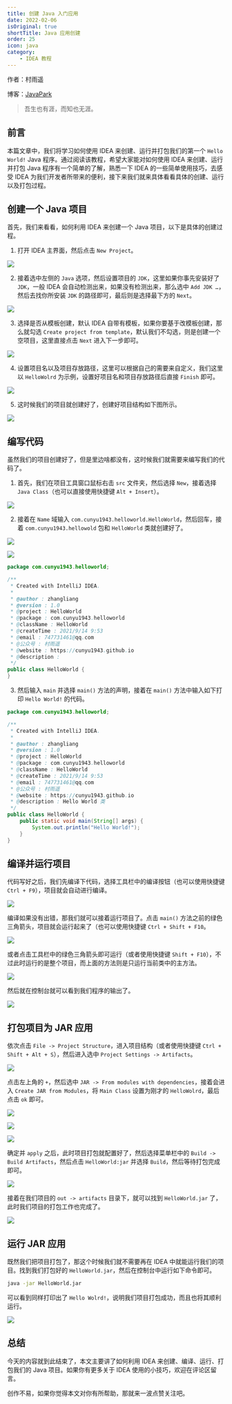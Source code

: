 ```yaml
---
title: 创建 Java 入门应用
date: 2022-02-06
isOriginal: true
shortTitle: Java 应用创建
order: 25
icon: java
category:
    - IDEA 教程
---
```


作者：村雨遥

博客：[JavaPark](https://cunyu1943.github.io/JavaPark)

> 吾生也有涯，而知也无涯。

## 前言

本篇文章中，我们将学习如何使用 IDEA 来创建、运行并打包我们的第一个 `Hello World!` Java 程序。通过阅读该教程，希望大家能对如何使用 IDEA 来创建、运行并打包 Java 程序有一个简单的了解，熟悉一下 IDEA 的一些简单使用技巧，去感受 IDEA 为我们开发者所带来的便利，接下来我们就来具体看看具体的创建、运行以及打包过程。

## 创建一个 Java 项目

首先，我们来看看，如何利用 IDEA 来创建一个 Java 项目，以下是具体的创建过程。

1.  打开 IDEA 主界面，然后点击 `New Project`。

![](../../../.vuepress/public/img/idea/20220206-java-quick-start-with-idea/new-pro.png)

2.  接着选中左侧的 `Java` 选项，然后设置项目的 `JDK`，这里如果你事先安装好了 `JDK`，一般 IDEA 会自动检测出来，如果没有检测出来，那么选中 `Add JDK …`，然后去找你所安装 `JDK` 的路径即可，最后则是选择最下方的 `Next`。

![](../../../.vuepress/public/img/idea/20220206-java-quick-start-with-idea/jdk-setting.png)

3.  选择是否从模板创建，默认 IDEA 自带有模板，如果你要基于改模板创建，那么就勾选 `Create project from template`，默认我们不勾选，则是创建一个空项目，这里直接点击 `Next` 进入下一步即可。

![](../../../.vuepress/public/img/idea/20220206-java-quick-start-with-idea/create-temp.png)

4.  设置项目名以及项目存放路径，这里可以根据自己的需要来自定义，我们这里以 `HelloWolrd` 为示例，设置好项目名和项目存放路径后直接 `Finish` 即可。

![](../../../.vuepress/public/img/idea/20220206-java-quick-start-with-idea/pro-path.png)

5.  这时候我们的项目就创建好了，创建好项目结构如下图所示。

![](../../../.vuepress/public/img/idea/20220206-java-quick-start-with-idea/pro-structure.png)

## 编写代码

虽然我们的项目创建好了，但是里边啥都没有，这时候我们就需要来编写我们的代码了。

1.  首先，我们在项目工具窗口鼠标右击 `src` 文件夹，然后选择 `New`，接着选择 `Java Class`（也可以直接使用快捷键 `Alt + Insert`）。

![](../../../.vuepress/public/img/idea/20220206-java-quick-start-with-idea/new-class.png)

2.  接着在 `Name` 域输入 `com.cunyu1943.helloworld.HelloWorld`，然后回车，接着 `com.cunyu1943.hellowold` 包和 `HelloWorld` 类就创建好了。

![](../../../.vuepress/public/img/idea/20220206-java-quick-start-with-idea/pkg.png)

![](../../../.vuepress/public/img/idea/20220206-java-quick-start-with-idea/hello-class.png)

```java
package com.cunyu1943.helloworld;

/**
 * Created with IntelliJ IDEA.
 *
 * @author : zhangliang
 * @version : 1.0
 * @project : HelloWorld
 * @package : com.cunyu1943.helloworld
 * @className : HelloWorld
 * @createTime : 2021/9/14 9:53
 * @email : 747731461@qq.com
 * @公众号 : 村雨遥
 * @website : https://cunyu1943.github.io
 * @description :
 */
public class HelloWorld {
}
```

3.  然后输入 `main` 并选择 `main()` 方法的声明，接着在 `main()` 方法中输入如下打印 `Hello World!` 的代码。

```java
package com.cunyu1943.helloworld;

/**
 * Created with IntelliJ IDEA.
 *
 * @author : zhangliang
 * @version : 1.0
 * @project : HelloWorld
 * @package : com.cunyu1943.helloworld
 * @className : HelloWorld
 * @createTime : 2021/9/14 9:53
 * @email : 747731461@qq.com
 * @公众号 : 村雨遥
 * @website : https://cunyu1943.github.io
 * @description : Hello World 类
 */
public class HelloWorld {
    public static void main(String[] args) {
        System.out.println("Hello World!");
    }
}
```

## 编译并运行项目

代码写好之后，我们先编译下代码，选择工具栏中的编译按钮（也可以使用快捷键 `Ctrl + F9`），项目就会自动进行编译。

![](../../../.vuepress/public/img/idea/20220206-java-quick-start-with-idea/build.png)

编译如果没有出错，那我们就可以接着运行项目了。点击 `main()` 方法之前的绿色三角箭头，项目就会运行起来了（也可以使用快捷键 `Ctrl + Shift + F10`。

![](../../../.vuepress/public/img/idea/20220206-java-quick-start-with-idea/run.png)

或者点击工具栏中的绿色三角箭头即可运行（或者使用快捷键 `Shift + F10`），不过此时运行的是整个项目，而上面的方法则是只运行当前类中的主方法。

![](../../../.vuepress/public/img/idea/20220206-java-quick-start-with-idea/key-run.png)

然后就在控制台就可以看到我们程序的输出了。

![](../../../.vuepress/public/img/idea/20220206-java-quick-start-with-idea/console-output.png)

## 打包项目为 JAR 应用

依次点击 `File -> Project Structure`，进入项目结构（或者使用快捷键 `Ctrl + Shift + Alt + S`），然后进入选中 `Project Settings -> Artifacts`。

![](../../../.vuepress/public/img/idea/20220206-java-quick-start-with-idea/pkg-jar.png)

点击左上角的 `+`，然后选中 `JAR -> From modules with dependencies`，接着会进入 `Create JAR from Modules`，将 `Main Class` 设置为刚才的 `HelloWolrd`，最后点击 `ok` 即可。

![](../../../.vuepress/public/img/idea/20220206-java-quick-start-with-idea/jar-setting.png)

![](../../../.vuepress/public/img/idea/20220206-java-quick-start-with-idea/manifest.png)

![](../../../.vuepress/public/img/idea/20220206-java-quick-start-with-idea/setting-apply.png)

确定并 `apply` 之后，此时项目打包就配置好了，然后选择菜单栏中的 `Build -> Build Artifacts`，然后点击 `HelloWorld:jar` 并选择 `Build`，然后等待打包完成即可。

![](../../../.vuepress/public/img/idea/20220206-java-quick-start-with-idea/artifacts-build.png)

接着在我们项目的 `out -> artifacts` 目录下，就可以找到 `HelloWorld.jar` 了，此时我们项目的打包工作也完成了。

![](../../../.vuepress/public/img/idea/20220206-java-quick-start-with-idea/finish-pkg.png)

## 运行 JAR 应用

既然我们把项目打包了，那这个时候我们就不需要再在 IDEA 中就能运行我们的项目。找到我们打包好的 `HelloWorld.jar`，然后在控制台中运行如下命令即可。

```bash
java -jar HelloWorld.jar
```

可以看到同样打印出了 `Hello Wolrd!`，说明我们项目打包成功，而且也将其顺利运行。

![](../../../.vuepress/public/img/idea/20220206-java-quick-start-with-idea/run-jar.png)

## 总结

今天的内容就到此结束了，本文主要讲了如何利用 IDEA 来创建、编译、运行、打包我们的 Java 项目。如果你有更多关于 IDEA 使用的小技巧，欢迎在评论区留言。

创作不易，如果你觉得本文对你有所帮助，那就来一波点赞关注吧。
